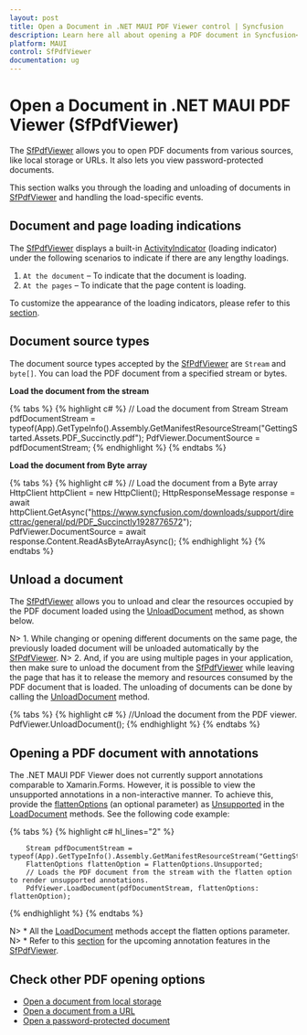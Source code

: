 ```yaml
---
layout: post
title: Open a Document in .NET MAUI PDF Viewer control | Syncfusion
description: Learn here all about opening a PDF document in Syncfusion<sup>®</sup> .NET MAUI PDF Viewer (SfPdfViewer) control and more.
platform: MAUI
control: SfPdfViewer
documentation: ug
---
```


# Open a Document in .NET MAUI PDF Viewer (SfPdfViewer)

The [SfPdfViewer](https://help.syncfusion.com/cr/maui/Syncfusion.Maui.PdfViewer.SfPdfViewer.html) allows you to open PDF documents from various sources, like local storage or URLs. It also lets you view password-protected documents.

This section walks you through the loading and unloading of documents in [SfPdfViewer](https://help.syncfusion.com/cr/maui/Syncfusion.Maui.PdfViewer.SfPdfViewer.html) and handling the load-specific events.

## Document and page loading indications

The [SfPdfViewer](https://help.syncfusion.com/cr/maui/Syncfusion.Maui.PdfViewer.SfPdfViewer.html) displays a built-in [ActivityIndicator](https://learn.microsoft.com/en-us/dotnet/maui/user-interface/controls/activityindicator) (loading indicator) under the following scenarios to indicate if there are any lengthy loadings.

1.	`At the document` – To indicate that the document is loading.
2.	`At the pages` – To indicate that the page content is loading.

To customize the appearance of the loading indicators, please refer to this [section](https://help.syncfusion.com/maui/pdf-viewer/ui-customization#customize-the-loading-indicator).

## Document source types

The document source types accepted by the [SfPdfViewer](https://help.syncfusion.com/cr/maui/Syncfusion.Maui.PdfViewer.SfPdfViewer.html) are `Stream` and `byte[]`. You can load the PDF document from a specified stream or bytes.

**Load the document from the stream** 

{% tabs %}
{% highlight c# %}
// Load the document from Stream
Stream pdfDocumentStream = typeof(App).GetTypeInfo().Assembly.GetManifestResourceStream("GettingStarted.Assets.PDF_Succinctly.pdf");
PdfViewer.DocumentSource = pdfDocumentStream;
{% endhighlight %}
{% endtabs %}

**Load the document from Byte array**

{% tabs %}
{% highlight c# %}
// Load the document from a Byte array
HttpClient httpClient = new HttpClient();
HttpResponseMessage response = await httpClient.GetAsync("https://www.syncfusion.com/downloads/support/directtrac/general/pd/PDF_Succinctly1928776572");
PdfViewer.DocumentSource = await response.Content.ReadAsByteArrayAsync();
{% endhighlight %}
{% endtabs %}

## Unload a document

The [SfPdfViewer](https://help.syncfusion.com/cr/maui/Syncfusion.Maui.PdfViewer.SfPdfViewer.html) allows you to unload and clear the resources occupied by the PDF document loaded using the [UnloadDocument](https://help.syncfusion.com/cr/maui/Syncfusion.Maui.PdfViewer.SfPdfViewer.html#Syncfusion_Maui_PdfViewer_SfPdfViewer_UnloadDocument) method, as shown below.

N> 1. While changing or opening different documents on the same page, the previously loaded document will be unloaded automatically by the [SfPdfViewer](https://help.syncfusion.com/cr/maui/Syncfusion.Maui.PdfViewer.SfPdfViewer.html). 
N> 2. And, if you are using multiple pages in your application, then make sure to unload the document from the [SfPdfViewer](https://help.syncfusion.com/cr/maui/Syncfusion.Maui.PdfViewer.SfPdfViewer.html) while leaving the page that has it to release the memory and resources consumed by the PDF document that is loaded.  The unloading of documents can be done by calling the [UnloadDocument](https://help.syncfusion.com/cr/maui/Syncfusion.Maui.PdfViewer.SfPdfViewer.html#Syncfusion_Maui_PdfViewer_SfPdfViewer_UnloadDocument) method. 

{% tabs %}
{% highlight c# %}
//Unload the document from the PDF viewer.
PdfViewer.UnloadDocument();
{% endhighlight %}
{% endtabs %}

## Opening a PDF document with annotations

The .NET MAUI PDF Viewer does not currently support annotations comparable to Xamarin.Forms. However, it is possible to view the unsupported annotations in a non-interactive manner. To achieve this, provide the [flattenOptions](https://help.syncfusion.com/cr/maui/Syncfusion.Maui.PdfViewer.FlattenOptions.html) (an optional parameter) as [Unsupported](https://help.syncfusion.com/cr/maui/Syncfusion.Maui.PdfViewer.FlattenOptions.html#Syncfusion_Maui_PdfViewer_FlattenOptions_Unsupported) in the [LoadDocument](https://help.syncfusion.com/cr/maui/Syncfusion.Maui.PdfViewer.SfPdfViewer.html#Syncfusion_Maui_PdfViewer_SfPdfViewer_LoadDocument_System_IO_Stream_System_String_System_Nullable_Syncfusion_Maui_PdfViewer_FlattenOptions__) methods. See the following code example:

{% tabs %}
{% highlight c# hl_lines="2" %}

        Stream pdfDocumentStream = typeof(App).GetTypeInfo().Assembly.GetManifestResourceStream("GettingStarted.Assets.PDF_Succinctly.pdf");
        FlattenOptions flattenOption = FlattenOptions.Unsupported;
        // Loads the PDF document from the stream with the flatten option to render unsupported annotations.
        PdfViewer.LoadDocument(pdfDocumentStream, flattenOptions: flattenOption);

{% endhighlight %}
{% endtabs %}

N> * All the [LoadDocument](https://help.syncfusion.com/cr/maui/Syncfusion.Maui.PdfViewer.SfPdfViewer.html#Syncfusion_Maui_PdfViewer_SfPdfViewer_LoadDocument_System_IO_Stream_System_String_System_Nullable_Syncfusion_Maui_PdfViewer_FlattenOptions__) methods accept the flatten options parameter.
N> * Refer to this [section](https://help.syncfusion.com/maui/pdf-viewer/migration#upcoming-features) for the upcoming annotation features in the [SfPdfViewer](https://help.syncfusion.com/cr/maui/Syncfusion.Maui.PdfViewer.SfPdfViewer.html).

## Check other PDF opening options

* [Open a document from local storage](https://help.syncfusion.com/maui/pdf-viewer/open-a-document-from-local-storage)
* [Open a document from a URL](https://help.syncfusion.com/maui/pdf-viewer/open-a-document-from-url)
* [Open a password-protected document](https://help.syncfusion.com/maui/pdf-viewer/open-a-password-protected-document)
